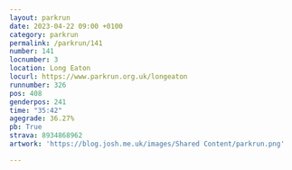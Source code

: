 ```yaml
---
layout: parkrun
date: 2023-04-22 09:00 +0100
category: parkrun
permalink: /parkrun/141
number: 141
locnumber: 3
location: Long Eaton
locurl: https://www.parkrun.org.uk/longeaton
runnumber: 326
pos: 408
genderpos: 241
time: "35:42"
agegrade: 36.27%
pb: True
strava: 8934868962
artwork: 'https://blog.josh.me.uk/images/Shared Content/parkrun.png'

---
```


